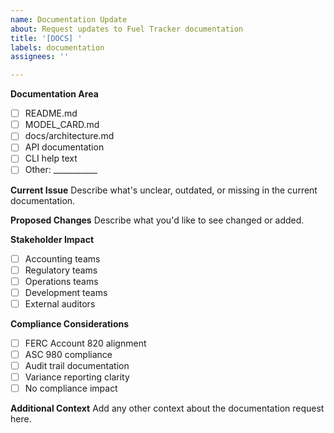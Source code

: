 ```yaml
---
name: Documentation Update
about: Request updates to Fuel Tracker documentation
title: '[DOCS] '
labels: documentation
assignees: ''

---
```


**Documentation Area**
- [ ] README.md
- [ ] MODEL_CARD.md
- [ ] docs/architecture.md
- [ ] API documentation
- [ ] CLI help text
- [ ] Other: ___________

**Current Issue**
Describe what's unclear, outdated, or missing in the current documentation.

**Proposed Changes**
Describe what you'd like to see changed or added.

**Stakeholder Impact**
- [ ] Accounting teams
- [ ] Regulatory teams
- [ ] Operations teams
- [ ] Development teams
- [ ] External auditors

**Compliance Considerations**
- [ ] FERC Account 820 alignment
- [ ] ASC 980 compliance
- [ ] Audit trail documentation
- [ ] Variance reporting clarity
- [ ] No compliance impact

**Additional Context**
Add any other context about the documentation request here.
